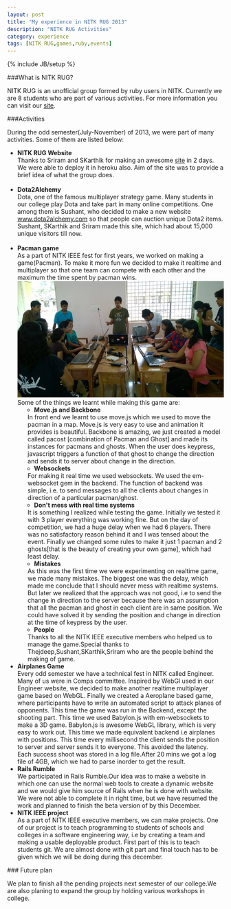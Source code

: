```yaml
---
layout: post
title: "My experience in NITK RUG 2013"
description: "NITK RUG Activities"
category: experience
tags: [NITK RUG,games,ruby,events]
---
```

{% include JB/setup %}


###What is NITK RUG?

NITK RUG is an unofficial group formed by ruby users in NITK. Currently we are 8 students who are part of various activities. For more information you can visit our <a href="http://nitkrug.herokuapp.com/">site</a>. 

###Activities

During the odd semester(July-November) of 2013, we were part of many activities. Some of them are listed below:

<ul>
<li><b>NITK RUG Website</b> <br />
  Thanks to Sriram and SKarthik for making an awesome <a href="http://nitkrug.herokuapp.com/">site</a> in 2 days. We were able to deploy it in heroku also. Aim of the site was to provide a brief idea of what the group does. 
</li><br />


<li><b>Dota2Alchemy</b><br />
  Dota, one of the famous multiplayer strategy game. Many students in our college play Dota and take part in many online competitions. One among them is Sushant, who decided to make a new website <a href="http://www.dota2alchemy.com/">www.dota2alchemy.com</a> so that people can auction unique Dota2 items. Sushant, SKarthik and Sriram made this site, which had about 15,000 unique visitors till now.
</li><br />

<li><b>Pacman game</b><br />
   As a part of NITK IEEE fest for first years, we worked on making a game(Pacman). To make it more fun we decided to make it realtime and multiplayer so that one team can compete with each other and the maximum the time spent by pacman wins. 
   <img src="/assets/images/pacman.jpg" alt="Pacman" style="width: 700px;margin-left: 0px"/>
   Some of the things we learnt while making this game are: 
  <ul>
    <li style="margin-left:15px;"><b>Move.js and Backbone</b></li>
    In front end we learnt to use move.js which we used to move the pacman in a map. Move.js is very easy to use and animation it provides is beautiful. Backbone is amazing, we just created a model called pacost [combination of Pacman and Ghost] and made its instances for pacmans and ghosts. When the user does keypress, javascript triggers a function of that ghost to change the direction and sends it to server about change in the direction. 
    <li style="margin-left:15px;"><b>Websockets</b></li>
    For making it real time we used websockets. We used the em-websocket gem in the backend. The function of backend was simple, i.e. to send messages to all the clients about changes in direction of a particular pacman/ghost. 
    <li style="margin-left:15px;"><b>Don't mess with real time systems</b></li>
    It is something I realized while testing the game. Initially we tested it with 3 player everything was working fine. But on the day of competition, we had a huge delay when we had 6 players. There was no satisfactory reason behind it and I was tensed about the event. Finally we changed some rules to make it just 1 pacman and 2 ghosts[that is the beauty of creating your own game], which had least delay.
    <li style="margin-left:15px;"><b>Mistakes</b></li>
    As this was the first time we were experimenting on realtime game, we made many mistakes. The biggest one was the delay, which made me conclude that I should never mess with realtime systems. But later we realized that the approach was not good, i.e to send the change in direction to the server because there was an assumption that all the pacman and ghost in each client are in same position. We could have solved it by sending the position and change in direction at the time of keypress by the user. 
    <li style="margin-left:15px;"><b>People</b></li>
    Thanks to all the NITK IEEE executive members who helped us to manage the game.Special thanks to Thejdeep,Sushant,SKarthik,Sriram who are the people behind the making of game. 
  </ul>  
</li>
<li><b>Airplanes Game</b><br/>
    Every odd semester we have a technical fest in NITK called Engineer. Many of us were in Comps committee. Inspired by WebGl used in our Engineer website, we decided to make another realtime multiplayer game based on WebGL. Finally we created a Aeroplane based game, where participants have to write an automated script to attack planes of opponents. This time the game was run in the Backend, except the shooting part. This time we used Babylon.js with em-websockets to make a 3D game. Babylon.js is awesome WebGL library, which is very easy to work out. This time we made equivalent backend i.e airplanes with positions. This time every millisecond the client sends the position to server and server sends it to everyone. This avoided the latency. Each success shoot was stored in a log file.After 20 mins we got a log file of 4GB, which we had to parse inorder to get the result.</li>
<li><b>Rails Rumble</b><br />
    We participated in Rails Rumble.Our idea was to make a website in which one can use the normal web tools to create a dynamic website and we would give him source of Rails when he is done with website. We were not able to complete it in right time, but we have resumed the work and planned to finish the beta version of by this December.</li>
<li><b>NITK IEEE project</b><br />
    As a part of NITK IEEE executive members, we can make projects. One of our project is to teach programming to students of schools and colleges in a software engineering way, i.e by creating a team and making a usable deployable product. First part of this is to teach students git. We are almost done with git part and final touch has to be given which we will be doing during this december.</li>
</ul>
### Future plan

We plan to finish all the pending projects next semester of our college.We are also planing to expand the group by holding various workshops in college. 
<!--break-->
